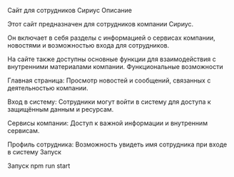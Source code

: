 Сайт для сотрудников Сириус Описание

Этот сайт предназначен для сотрудников компании Сириус.

Он включает в себя разделы с информацией о сервисах компании, новостями и возможностью входа для сотрудников.

На сайте также доступны основные функции для взаимодействия с внутренними материалами компании. Функциональные возможности

Главная страница: Просмотр новостей и сообщений, связанных с деятельностью компании.

Вход в систему: Сотрудники могут войти в систему для доступа к защищённым данным и ресурсам.

Сервисы компании: Доступ к важной информации и внутренним сервисам.

Профиль сотрудника: Возможность увидеть имя сотрудника при входе в систему Запуск

Запуск npm run start
